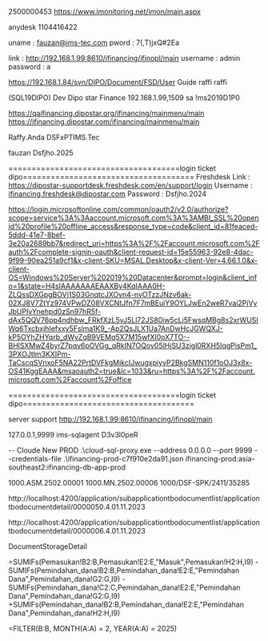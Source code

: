 2500000453
https://www.imonitoring.net/imon/main.aspx

anydesk
1104416422

<!--! =====================================my_email===================================== -->
uname       : fauzan@ims-tec.com
pword       : 7(,T)jxQ#2Ea
<!--! =====================================my_email===================================== -->



<!--? =====================================dipo_local===================================== -->
link        : http://192.168.1.99:8610/ifinancing/ifinopl/main
username    : admin
password    : a

https://192.168.1.84/svn/DIPO/Document/FSD/User Guide
raffi
raffi



<!--* =====================================db===================================== -->
(SQL19DIPO)
Dev Dipo star Finance
192.168.1.99,1509
sa
!ms2019D1P0
<!--* =====================================db===================================== -->

<!--? =====================================dipo_local===================================== -->

<!-- ! dipo_QA -->
https://qaifinancing.dipostar.org/ifinancing/mainmenu/main
https://ifinancing.dipostar.com/ifinancing/mainmenu/main

Raffy.Anda
DSFxPTIMS.Tec

fauzan
Dsfjho.2025
<!-- ! dipo_QA -->



=====================================login ticket dipo=====================================
Freshdesk
Link                    :  https://dipostar-supportdesk.freshdesk.com/en/support/login
Username                :  ifinancing.freshdesk@dipostar.com
Password                :  Dsfjho.2024

https://login.microsoftonline.com/common/oauth2/v2.0/authorize?scope=service%3A%3Aaccount.microsoft.com%3A%3AMBI_SSL%20openid%20profile%20offline_access&response_type=code&client_id=81feaced-5ddd-41e7-8bef-3e20a2689bb7&redirect_uri=https%3A%2F%2Faccount.microsoft.com%2Fauth%2Fcomplete-signin-oauth&client-request-id=15e55963-92e8-4dac-9f99-90ea251a9cf1&x-client-SKU=MSAL.Desktop&x-client-Ver=4.66.1.0&x-client-OS=Windows%20Server%202019%20Datacenter&prompt=login&client_info=1&state=H4sIAAAAAAAEAAXBy4KqIAAA0H-ZLQssDXGpgBOVj1S03GnqtcJXOvn4-nvOTzzJNzv6ak-02XJ8V7ZtYz974VPwDZ08VXCNtJfn7F7mBEuiY9OYLJwEn2weR7vai2PjVyJbUPIvYnehpd0zSn97hR5f-dAx5QQV76pp4ndhbw_FRkfXzL5vJ5Ll72JS80iw5cLj5FwsqMBg8s2xrWUSlWq6TxcbxjhIefxxy5Fslma1K9_-Ap2QsJLX1Ua7AnDwHcJGWQXJ-kP5OYhZHYqrb_dWyZqB9VEMq5X7M15wfXl0oX7TO--BHlSXMwZ4byrZ7pqv6pOVGg_qRkIN7OQov05lHjSU3zigl0RXH5IqgPisPm1_3PXOJtlm3KXIPm-TaCscqSVnxoF5NA22PrtDVFkgMikcIJwugxpiyvP2BkgSMN110f1oOJ3x8x-OS41KggEAAA&msaoauth2=true&lc=1033&ru=https%3A%2F%2Faccount.microsoft.com%2Faccount%2Foffice

=====================================login ticket dipo=====================================

server support 
http://192.168.1.99:8610/ifinancing/ifinopl/main

127.0.0.1,9999
ims-sqlagent
D3v3l0peR
 
 
-- Cloude New PROD
.\cloud-sql-proxy.exe --address 0.0.0.0 --port 9999 --credentials-file .\ifinancing-prod-c7f910e2da91.json ifinancing-prod:asia-southeast2:ifinancing-db-app-prod

<!--! ------------------------------------ -->
1000.ASM.2502.00001
1000.MN.2502.00006
1000/DSF-SPK/2411/35285




http://localhost:4200/application/subapplicationtbodocumentlist/applicationtbodocumentdetail/0000050.4.01.11.2023

http://localhost:4200/application/subapplicationtbodocumentlist/applicationtbodocumentdetail/0000006.4.01.11.2023


DocumentStorageDetail




=SUMIFs(Pemasukan!B2:B,Pemasukan!E2:E,"Masuk",Pemasukan!H2:H,I9)
-SUMIFs(Pemindahan_dana!B2:B,Pemindahan_dana!E2:E,"Pemindahan Dana",Pemindahan_dana!G2:G,I9)
-SUMIFs(Pemindahan_dana!C2:C,Pemindahan_dana!E2:E,"Pemindahan Dana",Pemindahan_dana!G2:G,I9)
+SUMIFs(Pemindahan_dana!B2:B,Pemindahan_dana!E2:E,"Pemindahan Dana",Pemindahan_dana!H2:H,I9)

=FILTER(B:B, MONTH(A:A) = 2, YEAR(A:A) = 2025)